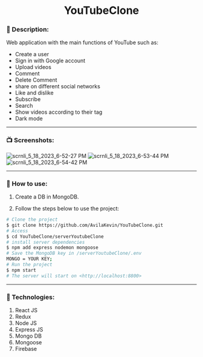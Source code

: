 <h1 align="center">YouTubeClone</h1>

### 📄 Description: 

Web application with the main functions of YouTube such as: 
- Create a user
- Sign in with Google account
- Upload videos
- Comment
- Delete Comment
- share on different social networks
- Like and dislike
- Subscribe
- Search
- Show videos according to their tag
- Dark mode

------------

### 📺 Screenshots:

![scrnli_5_18_2023_6-52-27 PM](https://github.com/AvilaKevin/YouTubeClone/assets/70970550/4589e73b-9ac9-4d3b-bb6f-fd0212fce625)
![scrnli_5_18_2023_6-53-44 PM](https://github.com/AvilaKevin/YouTubeClone/assets/70970550/86259a07-dd06-458e-b77a-8c2156e71dd3)
![scrnli_5_18_2023_6-54-42 PM](https://github.com/AvilaKevin/YouTubeClone/assets/70970550/2275231a-5091-462a-a00d-05f95d91c5ef)


------------

### 📕 How to use:
1. Create a DB in MongoDB.

2. Follow the steps below to use the project:
```sh
# Clone the project
$ git clone https://github.com/AvilaKevin/YouTubeClone.git
# Access
$ cd YouTubeClone/serverYoutubeClone
# install server dependencies
$ npm add express nodemon mongoose
# Save the MongoDB key in /serverYoutubeClone/.env
MONGO = YOUR KEY;
# Run the project
$ npm start
# The server will start on <http://localhost:8800>
```

------------

### 🚀 Technologies:

1. React JS
2. Redux
3. Node JS
4. Express JS
5. Mongo DB
6. Mongoose
7. Firebase
